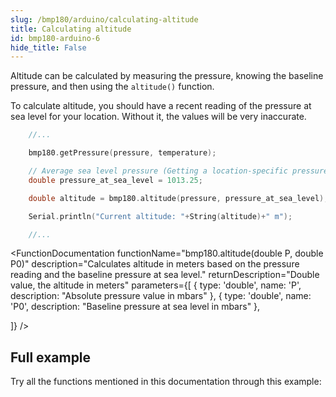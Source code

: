 ```yaml
---
slug: /bmp180/arduino/calculating-altitude
title: Calculating altitude
id: bmp180-arduino-6
hide_title: False
---
```


Altitude can be calculated by measuring the pressure, knowing the baseline pressure, and then using the `altitude()` function.

<WarningBox>To calculate altitude, you should have a recent reading of the pressure at sea level for your location. Without it, the values will be very inaccurate.</WarningBox>

```cpp
    //...

    bmp180.getPressure(pressure, temperature);

    // Average sea level pressure (Getting a location-specific pressure is far more precise)
    double pressure_at_sea_level = 1013.25;

    double altitude = bmp180.altitude(pressure, pressure_at_sea_level);

    Serial.println("Current altitude: "+String(altitude)+" m");

    //...
```
<CenteredImage src="/img/bmp180/bmp180_altitude.png" alt="Serial monitor altitude readings" caption="Serial monitor" width="100%" />

<FunctionDocumentation
  functionName="bmp180.altitude(double P, double P0)"
  description="Calculates altitude in meters based on the pressure reading and the baseline pressure at sea level."
  returnDescription="Double value, the altitude in meters"
  parameters={[
  { type: 'double', name: 'P', description: "Absolute pressure value in mbars" },
  { type: 'double', name: 'P0', description: "Baseline pressure at sea level in mbars" },

  ]}
/>

## Full example
Try all the functions mentioned in this documentation through this example:

<QuickLink 
  title="TempAndPressure.ino" 
  description="Example file for using BMP180 sensor with easyC/Qwiic/I2C"
  url="https://github.com/SolderedElectronics/Soldered-BMP180-Temperature-Pressure-Sensor-Arduino-Library/blob/main/examples/TempAndPressure/TempAndPressure.ino" 
/>